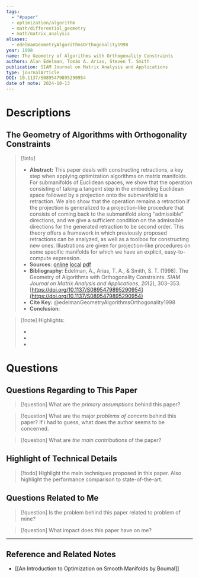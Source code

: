 ```yaml
---
tags:
  - "#paper"
  - optimization/algorithm
  - math/differential_geometry
  - math/matrix_analysis
aliases:
  - edelmanGeometryAlgorithmsOrthogonality1998
year: 1998
name: The Geometry of Algorithms with Orthogonality Constraints
authors: Alan Edelman, Tomás A. Arias, Steven T. Smith
publication: SIAM Journal on Matrix Analysis and Applications
type: journalArticle
DOI: 10.1137/S0895479895290954
date of note: 2024-10-13
---
```

# Descriptions

## The Geometry of Algorithms with Orthogonality Constraints 
> [!info] 
> - **Abstract:** This paper deals with constructing retractions, a key step when applying optimization algorithms on matrix manifolds. For submanifolds of Euclidean spaces, we show that the operation consisting of taking a tangent step in the embedding Euclidean space followed by a projection onto the submanifold is a retraction. We also show that the operation remains a retraction if the projection is generalized to a projection-like procedure that consists of coming back to the submanifold along “admissible” directions, and we give a sufficient condition on the admissible directions for the generated retraction to be second order. This theory offers a framework in which previously proposed retractions can be analyzed, as well as a toolbox for constructing new ones. Illustrations are given for projection-like procedures on some specific manifolds for which we have an explicit, easy-to-compute expression. 
> - **Sources**: [online](http://zotero.org/users/13492210/items/J3HTPBKC) [local](zotero://select/library/items/J3HTPBKC) [pdf](file:////home/lukexie/Documents/Papers/storage/TJVS6N3C/Edelman1998_The_geometry_of_algorithms_with_or.pdf) 
> - **Bibliography**: Edelman, A., Arias, T. A., & Smith, S. T. (1998). The Geometry of Algorithms with Orthogonality Constraints. _SIAM Journal on Matrix Analysis and Applications_, _20_(2), 303–353. [https://doi.org/10.1137/S0895479895290954](https://doi.org/10.1137/S0895479895290954)
> - **Cite Key:** @edelmanGeometryAlgorithmsOrthogonality1998 
> - **Conclusion**:


>[!note] Highlights:
>
>-
>-
>-



# Questions
## Questions Regarding to This Paper


>[!question] 
>What are the *primary assumptions* behind this paper?



>[!question]
>What are the major *problems of concern* behind this paper? If i had to guess, what does the author seems to be concerned. 




>[!question]
>What are *the main contributions* of the paper?



## Highlight of Technical Details


>[!todo]
>Highlight the main techniques proposed in this paper. Also highlight the performance comparison to state-of-the-art.



## Questions Related to Me


> [!question] 
> Is the problem behind this paper related to problem of mine?



> [!question] 
> What impact does this paper have on me?




----

## Reference and Related Notes


- [[An Introduction to Optimization on Smooth Manifolds by Boumal]]